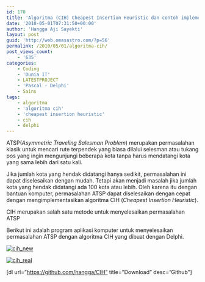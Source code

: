 ```yaml
---
id: 170
title: 'Algoritma (CIH) Cheapest Insertion Heuristic dan contoh implementasinya di Delphi'
date: '2010-05-01T07:31:50+00:00'
author: 'Hangga Aji Sayekti'
layout: post
guid: 'http://web.omasastro.com/?p=56'
permalink: /2010/05/01/algoritma-cih/
post_views_count:
    - '635'
categories:
    - Coding
    - 'Dunia IT'
    - LATESTPROJECT
    - 'Pascal - Delphi'
    - Sains
tags:
    - algoritma
    - 'algoritma cih'
    - 'cheapest insertion heuristic'
    - cih
    - delphi
---
```


ATSP(*Asymmetric Traveling Salesman Problem*) merupakan permasalahan klasik untuk mencari rute terpendek yang biasa dilalui selesman atau tukang pos yang ingin mengunjungi beberapa kota tanpa harus mendatangi kota yang sama lebih dari satu kali.

Jika jumlah kota yang hendak didatangi hanya sedikit, permasalahan ini dapat diselesaikan dengan mudah. Tetapi akan menjadi masalah jika jumlah kota yang hendak didatangi ada 100 kota atau lebih. Oleh karena itu dengan bantuan komputer, permasalahan ATSP dapat diselesaikan dengan cepat dengan mengimplementasikan algoritma CIH (*Cheapest Insertion Heuristic*).

CIH merupakan salah satu metode untuk menyelesaikan permasalahan ATSP

Berikut ini adalah program aplikasi komputer untuk menyelesaikan permasalahan ATSP dengan algoritma CIH yang dibuat dengan Delphi.

[![](http://hangga.web.id/wp-content/uploads/2010/05/cih_new.jpg "cih_new")](http://hangga.web.id/wp-content/uploads/2010/05/cih_new.jpg)

[![](http://hangga.web.id/wp-content/uploads/2010/05/cih_real.jpg "cih_real")](http://hangga.web.id/wp-content/uploads/2010/05/cih_real.jpg)

\[dl url=”https://github.com/hangga/CIH” title=”Download” desc=”Github”\]